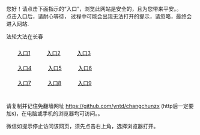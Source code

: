 您好！请点击下面指示的“入口”，浏览此网站是安全的，且为您带来平安。。 <br/>
点击入口后，请耐心等待， 过程中可能会出现无法打开的提示，请忽略，最终会进入网站. </br>

法轮大法在长春<br/>
<div style="padding:10px"><a style="margin:20px" target="_blank" href="https://dunbwhfxvqc5c.cloudfront.net/2Qpsp?iahwcv" id="ccLink1" rel="nofollow">入口1</a> <a target="_blank" style="margin:20px" href="https://d1wdiel2tkaf7t.cloudfront.net/2Qpsp?qvagawgw" id="ccLink2" rel="nofollow">入口2</a> <a style="margin:20px" target="_blank" href="https://d38dbb5b4uzoli.cloudfront.net/2Qpsp?imgzdj" id="ccLink3" rel="nofollow">入口3</a></div>

<div style="padding:10px" ><a style="margin:20px" target="_blank" href="https://dunbwhfxvqc5c.cloudfront.net/2Qpsp?iahwcv" id="ccLink4" rel="nofollow">入口4</a> <a style="margin:20px" href="https://d1wdiel2tkaf7t.cloudfront.net/2Qpsp?qvagawgw" target="_blank" id="ccLink5" rel="nofollow">入口5</a> <a style="margin:20px" href="https://d38dbb5b4uzoli.cloudfront.net/2Qpsp?imgzdj" target="_blank" id="ccLink6" rel="nofollow">入口6</a></div>

<div style="padding:10px"><a style="margin:20px" target="_blank" href="https://dunbwhfxvqc5c.cloudfront.net/2Qpsp?iahwcv" id="ccLink7" rel="nofollow">入口7</a> <a style="margin:20px" href="https://d1wdiel2tkaf7t.cloudfront.net/2Qpsp?qvagawgw" target="_blank" id="ccLink8" rel="nofollow">入口8</a> <a style="margin:20px" target="_blank" href="https://d38dbb5b4uzoli.cloudfront.net/2Qpsp?imgzdj" id="ccLink9" rel="nofollow">入口9</a></div>

<br/>



请复制并记住免翻墙网址 https://github.com/yntd/changchunzx (http后一定要加s)，在电脑或手机的浏览器均可访问。。<br/>

微信如提示停止访问该网页，须先点击右上角，选择浏览器打开。
